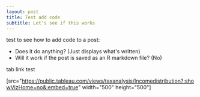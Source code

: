 ```yaml
---
layout: post
title: Test add code
subtitle: Let's see if this works
---
```

test to see how to add code to a post: 
  - Does it do anything? (Just displays what's written)
  - Will it work if the post is saved as an R markdown file? (No) 

tab link test


[src="https://public.tableau.com/views/taxanalysis/Incomedistribution?:showVizHome=no&:embed=true" width="500" height="500"]

